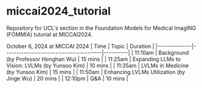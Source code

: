 # miccai2024_tutorial
Repository for UCL's section in the Foundation Models for Medical ImagING (FOMMIA) tutorial at MICCAI2024. 

October 6, 2024 at MICCAI 2024
| Time         | Topic                                  | Duration |
|--------------|----------------------------------------|----------|
| 11:10am       | Background (by Professor Honghan Wu)   | 15 mins  |
| 11:25am       | Expanding LLMs to Vision: LVLMs (by Yunsoo Kim) | 10 mins  |
| 11:35am       | LVLMs in Medicine (by Yunsoo Kim) | 15 mins  |
| 11:50am       | Enhancing LVLMs Utilization (by Jinge Wu) | 20 mins  |
| 12:10pm       | Q&A | 10 mins  |
